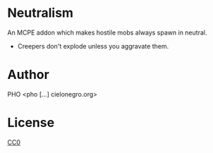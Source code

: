 # Neutralism
An MCPE addon which makes hostile mobs always spawn in neutral.

* Creepers don't explode unless you aggravate them.


# Author

PHO <pho [...] cielonegro.org>


# License

[CC0](https://creativecommons.org/share-your-work/public-domain/cc0/)
